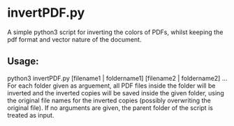 # invertPDF.py
A simple python3 script for inverting the colors of PDFs, whilst keeping the pdf format and vector nature of the document.

## Usage:
python3 invertPDF.py [filename1 | foldername1] [filename2 | foldername2] ...\
For each folder given as arguement, all PDF files inside the folder will be inverted and the inverted copies will be saved inside the given folder, using the original file names for the inverted copies (possibly overwriting the original file). 
If no arguments are given, the parent folder of the script is treated as input.
